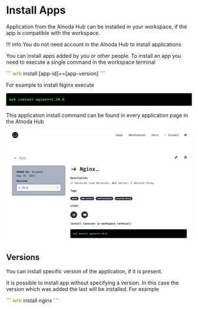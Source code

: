 # Install Apps

Application from the Alnoda Hub can be installed in your workspace, if the app is compatible with the workspace. 

!!! info 
    You do not need account in the Alnoda Hub to install applications

You can install apps added by you or other people. To install an app you need to execute a single command in the workspace terminal 


<div class="termy">
```
<font color="#5EA702">wrk</font> install [app-id]==[app-version]
```
</div>


For example to install Nginx execute  

![wrk install nginx](./img/nginx-install.png)

This application install command can be found in every application page in the Alnoda Hub

![install nginx](./img/nginx-install.jpg)

## Versions

You can install specific version of the application, if it is present.  

It is possible to install app without specifying a version. In this case the version which was added the last will be installed. For example  

<div class="termy">
```
<font color="#5EA702">wrk</font> install nginx
```
</div>
